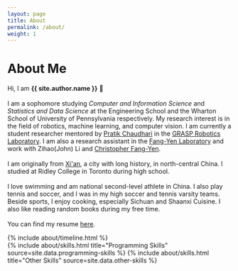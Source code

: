 ```yaml
---
layout: page
title: About
permalink: /about/
weight: 1
---
```


# **About Me**

Hi, I am **{{ site.author.name }}** :wave:<br><br>
I am a sophomore studying <i>Computer and Information Science</i> and <i>Statistics and Data Science</i> at the Engineering School and the Wharton School of University of Pennsylvania respectively. My research interest is in the field of robotics, machine learning, and computer vision. I am currently a student researcher mentored by <a href="https://pratikac.github.io/">Pratik Chaudhari</a> in the <a href="https://www.grasp.upenn.edu/">GRASP Robotics Laboratory</a>. I am also a research assistant in the <a href="http://fangyenlab.seas.upenn.edu/">Fang-Yen Laboratory</a> and work with Zihao(John) Li and <a href="https://directory.seas.upenn.edu/christopher-fang-yen/">Christopher Fang-Yen</a>. 
<br><br>
I am originally from <a href="https://en.wikipedia.org/wiki/Xi%27an">Xi'an</a>, a city with long history, in north-central China. I studied at Ridley College in Toronto during high school. 
<br><br>
I love swimming and am national second-level athlete in China. I also play tennis and soccer, and I was in my high soccer and tennis varsity teams. Beside sports, I enjoy cooking, especially Sichuan and Shaanxi Cuisine. I also like reading random books during my free time.
<br><br>
You can find my resume <a href="siming-he.github.io/blob/master/assets/resume/Siming_Resume_12_22_2021.docx%5B36%5D.pdf" target="_blank">here</a>.

<div class="row">
{% include about/timeline.html %}
</div>

<div class="row">
{% include about/skills.html title="Programming Skills" source=site.data.programming-skills %}
{% include about/skills.html title="Other Skills" source=site.data.other-skills %}
</div>